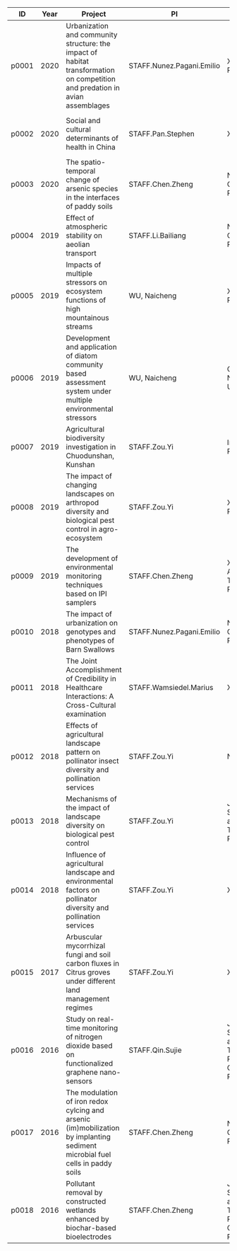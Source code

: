 | ID    | Year | Project                                                                                                                      | PI                        | Funding                                                 | Project_zh                                            | Funding_zh                    |
|-------|------|------------------------------------------------------------------------------------------------------------------------------|---------------------------|---------------------------------------------------------|--------------------------------------------------------|--------------------------------|
| p0001 | 2020 | Urbanization and community structure: the impact of habitat transformation on competition and predation in avian assemblages | STAFF.Nunez.Pagani.Emilio | XJTLU PGRS                                              | 城市化与群落结构: 生境变化对鸟类群落竞争与捕食的影响   | 西交利物浦大学 PGRS            |
| p0002 | 2020 | Social and cultural determinants of health in China                                                                          | STAFF.Pan.Stephen         | XJTLU RDF                                               | 西交利物浦大学苏州大学生队列研究                       | 西交利物浦大学 RDF             |
| p0003 | 2020 | The spatio-temporal change of arsenic species in the interfaces of paddy soils                                               | STAFF.Chen.Zheng          | NSFC General Program                                    | 稻田体系砷迁移转化的微界面调控机理                     | 国家自然科学基金 （面上项目）  |
| p0004 | 2019 | Effect of atmospheric stability on aeolian transport                                                                         | STAFF.Li.Bailiang         | NSFC General Program                                    | 大气稳定度对风沙过程影响机理研究                       | 国家自然科学基金 （面上项目）  |
| p0005 | 2019 | Impacts of multiple stressors on ecosystem functions of high mountainous streams                                             | WU, Naicheng              | XJTLU PGRS                                              | 多环境胁迫因子对高山溪流的生态系统功能的影响           | 西交利物浦大学 PGRS            |
| p0006 | 2019 | Development and application of diatom community based assessment system under multiple environmental stressors               | WU, Naicheng              | China West Normal University                            | 流域多环境胁迫背景下基于硅藻群落评价体系的构建及应用   | 西华师范大学                   |
| p0007 | 2019 | Agricultural biodiversity investigation in Chuodunshan, Kunshan                                                              | STAFF.Zou.Yi              | Industry Project                                        | 昆山巴城绰墩山村农田生物多样性调查                     | 工业项目                       |
| p0008 | 2019 | The impact of changing landscapes on arthropod diversity and biological pest control in agro-ecosystem                       | STAFF.Zou.Yi              | XJTLU PGRS                                              | 景观变化对农田节肢动物多样性以及生物防治的影响         | 西交利物浦大学 PGRS            |
| p0009 | 2019 | The development of environmental monitoring techniques based on IPI samplers                                                 | STAFF.Chen.Zheng          | XJTLU KSF Applied Technology Programme                  | 基于 IPI 采样器的环境分析与监测技术研发                | 西交利物浦KSF 应用科技项目     |
| p0010 | 2018 | The impact of urbanization on genotypes and phenotypes of Barn Swallows                                                      | STAFF.Nunez.Pagani.Emilio | NSFC General Program                                    | 城市化对家燕表型和遗传的影响                           | 国家自然科学基金 （面上项目）  |
| p0011 | 2018 | The Joint Accomplishment of Credibility in Healthcare Interactions: A Cross-Cultural examination                             | STAFF.Wamsiedel.Marius    | XJTLU RDF                                               | 医疗互动中相互信任的共同形成：跨文化考察               | 西交利物浦大学 RDF             |
| p0012 | 2018 | Effects of agricultural landscape pattern on pollinator insect diversity and pollination services                            | STAFF.Zou.Yi              | NSFC                                                    | 农业景观格局对传粉昆虫多样性及其授粉服务的影响         | 国家自然科学基金               |
| p0013 | 2018 | Mechanisms of the impact of landscape diversity on biological pest control                                                   | STAFF.Zou.Yi              | Jiangsu Science and Technology Program                  | 景观多样性的生物控害调节机制                           | 江苏科学与技术项目             |
| p0014 | 2018 | Influence of agricultural landscape and environmental factors on pollinator diversity and pollination services               | STAFF.Zou.Yi              | XJTLU RDF                                               | 农业景观与环境因子对传粉昆虫多样性及其授粉服务的影响   | 西交利物浦大学 RDF             |
| p0015 | 2017 | Arbuscular mycorrhizal fungi and soil carbon fluxes in Citrus groves under different land management regimes                 | STAFF.Zou.Yi              | XJTLU RDF                                               |                                                        |                                |
| p0016 | 2016 | Study on real-time monitoring of nitrogen dioxide based on functionalized graphene nano-sensors                              | STAFF.Qin.Sujie           | Jiangsu Science and Technology Program, General Program | 基于功能化石墨烯纳米传感器对二氧化氮进行实时监测的研究 | 江苏科学与技术项目（面上项目） |
| p0017 | 2016 | The modulation of iron redox cylcing and arsenic (im)mobilization by implanting sediment microbial fuel cells in paddy soils | STAFF.Chen.Zheng          | NSFC General Program                                    | 微生物燃料电池对水稻土中铁、砷行为的调控机制研究       | 国家自然科学基金 （面上项目）  |
| p0018 | 2016 | Pollutant removal by constructed wetlands enhanced by biochar-based bioelectrodes                                            | STAFF.Chen.Zheng          | Jiangsu Science and Technology Program, General Program | 生物炭电极强化人工湿地去除污染物的机理研究             | 江苏科学与技术项目（面上项目） |
